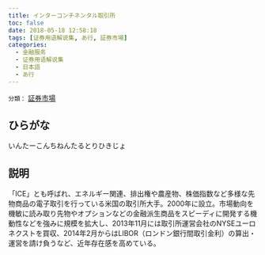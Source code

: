 ```yaml
---
title: インターコンチネンタル取引所
toc: false
date: 2018-05-18 12:58:18
tags: [证券用语解说集, あ行, 証券市場]
categories:
  - 金融服务
  - 证券用语解说集
  - 日本語
  - あ行
---
```


`分類：` [証券市場](/tags/証券市場/)

## ひらがな

いんたーこんちねんたるとりひきじょ

## 説明

「ICE」とも呼ばれ、エネルギー関連、排出権や農産物、株価指数など多様な先物商品の電子取引を行っている米国の取引所大手。2000年に設立。市場動向を機敏に読み取り先物やオプションなどの金融派生商品をスピーディに開発する機動性などを強みに規模を拡大し、2013年11月には取引所運営会社のNYSEユーロネクストを買収、2014年2月からはLIBOR（ロンドン銀行間取引金利）の算出・運営を請け負うなど、近年存在感を高めている。
